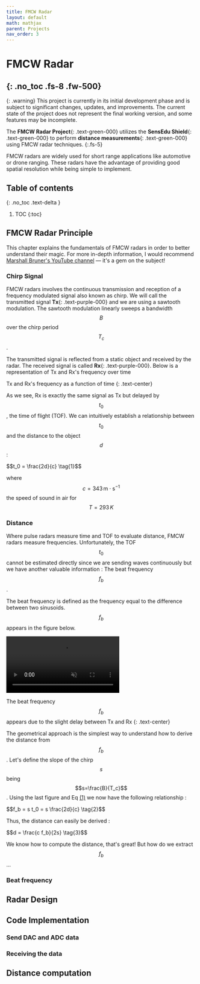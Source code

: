 ```yaml
---
title: FMCW Radar
layout: default
math: mathjax
parent: Projects
nav_order: 3
---
```


# FMCW Radar
{: .no_toc .fs-8 .fw-500}
---

{: .warning}
This project is currently in its initial development phase and is subject to significant changes, updates, and improvements. The current state of the project does not represent the final working version, and some features may be incomplete.

The **FMCW Radar Project**{: .text-green-000} utilizes the **SensEdu Shield**{: .text-green-000} to perform **distance measurements**{: .text-green-000} using FMCW radar techniques.
{:.fs-5}

FMCW radars are widely used for short range applications like automotive or drone ranging. These radars have the advantage of providing good spatial resolution while being simple to implement.

## Table of contents
{: .no_toc .text-delta }
1. TOC
{:toc}

## FMCW Radar Principle
This chapter explains the fundamentals of FMCW radars in order to better understand their magic. For more in-depth information, I would recommend [Marshall Bruner's YouTube channel](https://www.youtube.com/@MarshallBrunerRF) — it's a gem on the subject!

### Chirp Signal
FMCW radars involves the continuous transmission and reception of a frequency modulated signal also known as chirp. We will call the transmitted signal **Tx**{: .text-purple-000} and we are using a sawtooth modulation. The sawtooth modulation linearly sweeps a bandwidth $$B$$ over the chirp period $$T_c$$.

The transmitted signal is reflected from a static object and received by the radar. The received signal is called **Rx**{: .text-purple-000}. Below is a representation of Tx and Rx's frequency over time

<!-- <img src="{{site.baseurl}}/assets/images/Tx.png" alt="drawing" width="300"/>
{: .text-center} -->

Tx and Rx's frequency as a function of time
{: .text-center}

As we see, Rx is exactly the same signal as Tx but delayed by $$t_0$$, the time of flight (TOF). We can intuitively establish a relationship between $$t_0$$ and the distance to the object $$d$$ :

<div id="eq1" class="fs-5 text-center">
  $$t_0 = \frac{2d}{c} \tag{1}$$
</div>

where $$c = 343 \, \text{m} \cdot \text{s}^{-1}$$ the speed of sound in air for $$T = 293 \, K$$

### Distance
Where pulse radars measure time and TOF to evaluate distance, FMCW radars measure frequencies. Unfortunately, the TOF $$t_0$$ cannot be estimated directly since we are sending waves continuously but we have another valuable information : The beat frequency $$f_b$$.

The beat frequency is defined as the frequency equal to the difference between two sinusoids. $$f_b$$ appears in the figure below.

<video muted controls playsinline>
    <source src="{{site.baseurl}}/assets/videos/TxRx.webm" type="video/webm">
    Video is broken.
</video>

The beat frequency $$f_b$$ appears due to the slight delay between Tx and Rx
{: .text-center}

The geometrical approach is the simplest way to understand how to derive the distance from $$f_b$$. Let's define the slope of the chirp $$s$$ being $$s=\frac{B}{T_c}$$. Using the last figure and Eq [(1)](#eq1) we now have the following relationship :

<div id="eq2" class="fs-5 text-center">
  $$f_b = s t_0 = s \frac{2d}{c} \tag{2}$$
</div>

Thus, the distance can easily be derived :

<div id="eq3" class="fs-5 text-center">
  $$d = \frac{c f_b}{2s} \tag{3}$$
</div>

We know how to compute the distance, that's great! But how do we extract $$f_b$$ ...

### Beat frequency


## Radar Design

## Code Implementation
### Send DAC and ADC data
### Receiving the data
## Distance computation